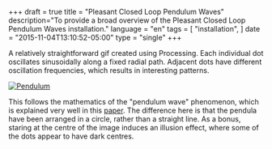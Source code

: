 +++
draft = true
title = "Pleasant Closed Loop Pendulum Waves"
description="To provide a broad overview of the Pleasant Closed Loop Pendulum Waves installation."
language = "en"
tags = [
    "installation",
]
date = "2015-11-04T13:10:52-05:00"
type = "single"
+++

A relatively straightforward gif created using Processing. Each individual dot oscillates sinusoidally along a fixed radial path. Adjacent dots have different oscillation frequencies, which results in interesting patterns.

<a class="wb-lbx" href="/assets/images/installation/pendulum/lg/circpendwave.gif" alt="Pendulum" title="Pendulum Installation">
  <img src="/assets/images/installation/pendulum/sm/circpendwave.gif" class="center-block" alt="Pendulum" title="Pendulum Installation" />
</a>

This follows the mathematics of the "pendulum wave" phenomenon, which is explained very well in this [paper][physics_paper]. The difference here is that the pendula have been arranged in a circle, rather than a straight line. As a bonus, staring at the centre of the image induces an illusion effect, where some of the dots appear to have dark centres.

<!-- Links Referenced -->

[physics_paper]:       http://www.physics.iitm.ac.in/~arul/PH1010/AJP000778PendulumWaves2.pdf
